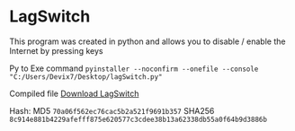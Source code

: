 # LagSwitch

This program was created in python and allows you to disable / enable the Internet by pressing keys

Py to Exe command
```pyinstaller --noconfirm --onefile --console  "C:/Users/Devix7/Desktop/lagSwitch.py"```

Compiled file
[Download LagSwitch](https://raw.githubusercontent.com/DEVIX7/LagSwitch/main/lagSwitch.exe)

Hash:
MD5 `70a06f562ec76cac5b2a521f9691b357`
SHA256 `8c914e881b4229afefff875e620577c3cdee38b13a62338db55a0f64b9d3886b`
